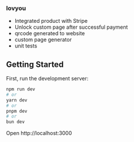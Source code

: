 ### lovyou

- Integrated product with Stripe
- Unlock custom page after successful payment
- qrcode generated to website
- custom page generator
- unit tests

## Getting Started

First, run the development server:

```bash
npm run dev
# or
yarn dev
# or
pnpm dev
# or
bun dev

```
Open http://localhost:3000
